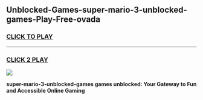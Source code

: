 
## Unblocked-Games-super-mario-3-unblocked-games-Play-Free-ovada
<h3>
<a href="https://premium76.site?title=super-mario-3-unblocked-games&ref=20A">CLICK TO PLAY</a></h3>
<hr>

<h3>
<a href="https://premium76.site?title=super-mario-3-unblocked-games&ref=20A">CLICK 2 PLAY</a>
  
</h3>

<a href="https://premium76.site?title=super-mario-3-unblocked-games&ref=20A"><img src="https://clearcache.store/games.png"></a>


**super-mario-3-unblocked-games games unblocked: Your Gateway to Fun and Accessible Online Gaming**
